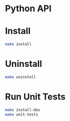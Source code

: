 # Python API

# Install

```bash
make install
```

# Uninstall

```bash
make uninstall
```

# Run Unit Tests

```bash
make install-dev
make unit-tests
```
